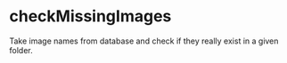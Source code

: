# checkMissingImages
Take image names from database and check if they really exist in a given folder.
